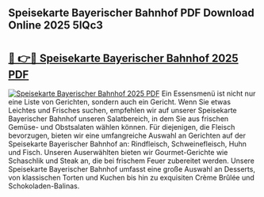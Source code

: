 ## Speisekarte Bayerischer Bahnhof PDF Download Online 2025 5lQc3

# <h2><a href="http://gcafsv.nevu.top/?p=Speisekarte+Bayerischer+Bahnhof">🔗 👉🔴 Speisekarte Bayerischer Bahnhof 2025 PDF</a></h2>

[![Speisekarte Bayerischer Bahnhof 2025 PDF](https://i.imgur.com/dBaPXMq.png)](http://gcafsv.nevu.top/?p=Speisekarte+Bayerischer+Bahnhof)
Ein Essensmenü ist nicht nur eine Liste von Gerichten, sondern auch ein Gericht. Wenn Sie etwas Leichtes und Frisches suchen, empfehlen wir auf unserer Speisekarte Bayerischer Bahnhof unseren Salatbereich, in dem Sie aus frischen Gemüse- und Obstsalaten wählen können. Für diejenigen, die Fleisch bevorzugen, bieten wir eine umfangreiche Auswahl an Gerichten auf der Speisekarte Bayerischer Bahnhof an: Rindfleisch, Schweinefleisch, Huhn und Fisch. Unseren Auserwählten bieten wir Gourmet-Gerichte wie Schaschlik und Steak an, die bei frischem Feuer zubereitet werden. Unsere Speisekarte Bayerischer Bahnhof umfasst eine große Auswahl an Desserts, von klassischen Torten und Kuchen bis hin zu exquisiten Crème Brûlée und Schokoladen-Balinas.
